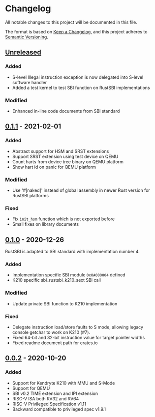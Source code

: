 # Changelog
All notable changes to this project will be documented in this file.

The format is based on [Keep a Changelog](https://keepachangelog.com/en/1.0.0/),
and this project adheres to [Semantic Versioning](https://semver.org/spec/v2.0.0.html).

## [Unreleased]
### Added
- S-level Illegal instruction exception is now delegated into S-level software handler
- Added a test kernel to test SBI function on RustSBI implementations

### Modified
- Enhanced in-line code documents from SBI standard

## [0.1.1] - 2021-02-01
### Added
- Abstract support for HSM and SRST extensions
- Support SRST extension using test device on QEMU
- Count harts from device tree binary on QEMU platform
- Show hart id on panic for QEMU platform

### Modified
- Use '#[naked]' instead of global assembly in newer Rust version for RustSBI platforms

### Fixed
- Fix `init_hsm` function which is not exported before
- Small fixes on library documents

## [0.1.0] - 2020-12-26
RustSBI is adapted to SBI standard with implementation number 4.
### Added
- Implementation specific SBI module `0x0A000004` defined
- K210 specific sbi_rustsbi_k210_sext SBI call

### Modified
- Update private SBI function to K210 implementation

### Fixed
- Delegate instruction load/store faults to S mode, allowing legacy console getchar to work on K210 (#7).
- Fixed 64-bit and 32-bit instruction value for target pointer widths
- Fixed readme document path for crates.io

## [0.0.2] - 2020-10-20
### Added
- Support for Kendryte K210 with MMU and S-Mode
- Support for QEMU
- SBI v0.2 TIME extension and IPI extension
- RISC-V ISA both RV32 and RV64
- RISC-V Privileged Specification v1.11
- Backward compatible to privileged spec v1.9.1

[Unreleased]: https://github.com/luojia65/rustsbi/compare/v0.1.1...HEAD
[0.1.1]: https://github.com/luojia65/rustsbi/compare/v0.1.0...v0.1.1
[0.1.0]: https://github.com/luojia65/rustsbi/compare/v0.0.2...v0.1.0
[0.0.2]: https://github.com/luojia65/rustsbi/releases/tag/v0.0.2
